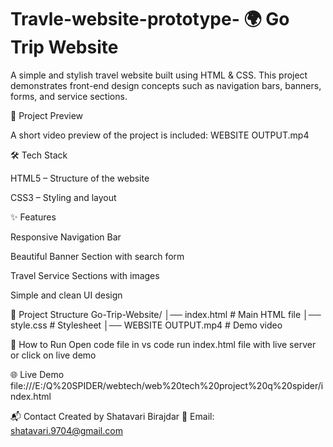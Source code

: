 # Travle-website-prototype- 🌍 Go Trip Website

A simple and stylish travel website built using HTML & CSS. This project demonstrates front-end design concepts such as navigation bars, banners, forms, and service sections.

📸 Project Preview

A short video preview of the project is included:
WEBSITE OUTPUT.mp4

🛠️ Tech Stack

HTML5 – Structure of the website

CSS3 – Styling and layout

✨ Features

Responsive Navigation Bar

Beautiful Banner Section with search form

Travel Service Sections with images

Simple and clean UI design

📂 Project Structure
Go-Trip-Website/
│── index.html         # Main HTML file
│── style.css          # Stylesheet
│── WEBSITE OUTPUT.mp4 # Demo video

🚀 How to Run
Open code file in vs code 
run index.html file with live server or click on live demo

🌐 Live Demo 
file:///E:/Q%20SPIDER/webtech/web%20tech%20project%20q%20spider/index.html

📬 Contact
Created by Shatavari Birajdar
📧 Email: shatavari.9704@gmail.com


